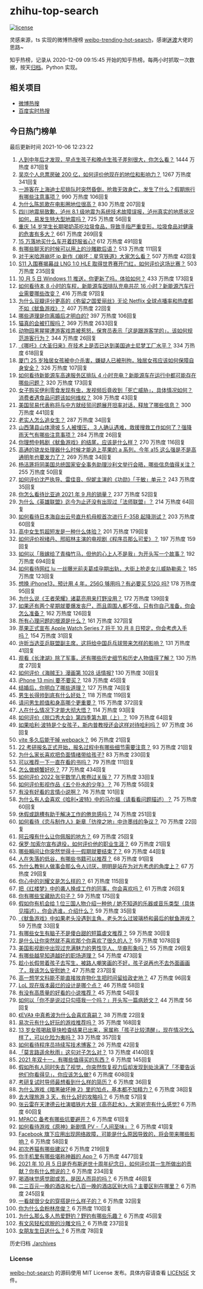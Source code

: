 # zhihu-top-search

[![license](https://img.shields.io/github/license/Arrackisarookie/zhihu-top-search)](https://github.com/Arrackisarookie/zhihu-top-search/blob/master/LICENSE)

灵感来源，ts 实现的微博热搜榜 [weibo-trending-hot-search](https://github.com/justjavac/weibo-trending-hot-search)，感谢[迷渡](https://github.com/justjavac)大佬的思路~

知乎热榜，记录从 2020-12-09 09:15:45 开始的知乎热榜。每两小时抓取一次数据，按天[归档](./archives)。Python 实现。

## 相关项目
+ [微博热搜](https://github.com/Arrackisarookie/weibo-hot-search)
+ [百度实时热搜](https://github.com/Arrackisarookie/baidu-hot-search)

## 今日热门榜单

<!-- Rank Begin -->

最后更新时间 2021-10-06 12:23:22

1. [人到中年后才发现，早点生孩子和晚点生孩子差别很大，你怎么看？](https://www.zhihu.com/question/487446731) 1444 万热度 871回复
1. [吴京个人总票房破 200 亿，如何评价他现在的地位和影响力？](https://www.zhihu.com/question/486474365) 1267 万热度 341回复
1. [一游客在上海迪士尼排队时突然昏倒，抢救无效身亡，发生了什么？假期旅行有哪些注意事项？](https://www.zhihu.com/question/490816875) 990 万热度 106回复
1. [为什么陈凯歌在电影圈地位很高？](https://www.zhihu.com/question/268516908) 830 万热度 207回复
1. [四川地震局致歉，泸州 8.1 级地震为系统技术故障误报，泸州真实的地质状况如何，易发生特大型地震吗？](https://www.zhihu.com/question/490787981) 725 万热度 56回复
1. [重庆 14 岁学生长期喝奶茶吃垃圾食品，导致手指严重变形，垃圾食品对健康的危害有多大？](https://www.zhihu.com/question/490690527) 661 万热度 269回复
1. [15 万落地买什么车开着舒服省心?](https://www.zhihu.com/question/441839447) 612 万热度 491回复
1. [有哪些聊天的时候可以用上的沙雕歇后语？](https://www.zhihu.com/question/483196057) 513 万热度 111回复
1. [对于米哈游崩坏 ip 新作《崩坏：星穹铁道》大家怎么看？](https://www.zhihu.com/question/490766142) 507 万热度 42回复
1. [S11 入围赛揭幕战 LNG 1:0 HLE 取得世界赛开门红，如何评价这场比赛？](https://www.zhihu.com/question/490750864) 503 万热度 235回复
1. [10 月 5 日 Windows 11 推送，你更新了吗，体验如何？](https://www.zhihu.com/question/490698024) 433 万热度 173回复
1. [如何看待本 8 小时的车程，新能源车因排队充电共花 16 小时？新能源汽车行业需要哪些改变？](https://www.zhihu.com/question/490668989) 416 万热度 97回复
1. [为什么豆瓣评分更高的《弥留之国爱丽丝》无论 Netflix 全球点播率和热度都不如《鱿鱼游戏》？](https://www.zhihu.com/question/489547519) 407 万热度 22回复
1. [哪些道理是你离婚后才明白的?](https://www.zhihu.com/question/265158687) 397 万热度 106回复
1. [猫真的会被打服吗？](https://www.zhihu.com/question/348013324) 369 万热度 2633回复
1. [动物园黑猩猩遭游客戏弄被惹怒，保育员表示「这是跟游客学的」，该如何规范游客行为？](https://www.zhihu.com/question/490534169) 344 万热度 26回复
1. [《哪吒》《大圣归来》在技术上是否已达到美国迪士尼梦工厂水平？](https://www.zhihu.com/question/389058916) 334 万热度 618回复
1. [厦门 25 岁独居女孩被中介杀害，嫌疑人已被刑拘，独居女孩应该如何保障自身安全？](https://www.zhihu.com/question/490734182) 326 万热度 107回复
1. [如何看待新能源车高速服务区排队 4 小时充电？新能源车在运行中都可能存在哪些问题？](https://www.zhihu.com/question/490681787) 320 万热度 173回复
1. [女子购买伊利零食发现有虫，发视频后竟收到「死亡威胁」，具体情况如何？消费者遇食品问题该如何维权？](https://www.zhihu.com/question/490817072) 308 万热度 43回复
1. [美国贸易代表称将与中方就经贸问题展开坦率对话，释放了哪些信息？](https://www.zhihu.com/question/490689044) 300 万热度 441回复
1. [老实人怎么追女生？](https://www.zhihu.com/question/489792443) 287 万热度 34回复
1. [山西蒲县山体滑坡 5 人被埋压， 3 人确认遇难，救援搜救工作如何了？强降雨天气有哪些注意事项？](https://www.zhihu.com/question/490825883) 284 万热度 26回复
1. [你理想中韩剧《鱿鱼游戏》的结尾，应该是什么样？](https://www.zhihu.com/question/489707481) 270 万热度 116回复
1. [高通的骁龙处理器什么时候才能追上苹果的 a 系列，今年 a15 这么强是不是高通明年也要发力了？](https://www.zhihu.com/question/488600218) 269 万热度 34回复
1. [杨洁篪将同美国总统国家安全事务助理沙利文举行会晤，哪些信息值得关注？](https://www.zhihu.com/question/490818201) 255 万热度 50回复
1. [如何评价沈严执导、雷佳音、倪妮主演的《功勋》「于敏」单元？](https://www.zhihu.com/question/489812243) 243 万热度 35回复
1. [你怎么看待比亚迪 2021 年 9 月的销量？](https://www.zhihu.com/question/490463116) 237 万热度 52回复
1. [为什么《英雄联盟》迄今为止还没有出现过「法师联盟」？](https://www.zhihu.com/question/487120401) 214 万热度 64回复
1. [如何看待日本海自出云号直升机母舰首次进行 F-35B 起降测试？](https://www.zhihu.com/question/490692520) 203 万热度 60回复
1. [高中女生剪超短发是一种什么体验？](https://www.zhihu.com/question/385012580) 201 万热度 179回复
1. [如何评价祝绪丹、邢昭林主演的电视剧《程序员那么可爱》？](https://www.zhihu.com/question/486068728) 197 万热度 159回复
1. [如何以「我嫁给了青梅竹马，但他的心上人不是我」为开头写一个故事？](https://www.zhihu.com/question/404865038) 192 万热度 694回复
1. [如何看待网红 lu 一丝曝光前夫葛成孕期出轨，大街上抢走女儿威胁勒索？](https://www.zhihu.com/question/490493063) 185 万热度 123回复
1. [想换 iPhone13，预计用 4 年，256G 够用吗？有必要买 512G 吗?](https://www.zhihu.com/question/486958475) 178 万热度 95回复
1. [为什么说《王者荣耀》诸葛亮用来打野没用？](https://www.zhihu.com/question/475488400) 172 万热度 139回复
1. [如果还有两个星期就要爆发丧尸，而且周围人都不信，只有你自己准备，你会怎么准备？](https://www.zhihu.com/question/408293580) 162 万热度 126回复
1. [所有心理问题的根源是什么？](https://www.zhihu.com/question/28897344) 161 万热度 327回复
1. [苹果正式宣布 Apple Watch Series 7 将于 10 月 8 日预定，你会考虑入手吗？](https://www.zhihu.com/question/490660570) 154 万热度 31回复
1. [许昕当选亚乒联盟副主席，这将给中国乒乓球带来怎样的影响？](https://www.zhihu.com/question/490459641) 131 万热度 41回复
1. [观看《长津湖》除了军事，还有哪些历史细节和历史人物值得了解？](https://www.zhihu.com/question/490378801) 130 万热度 27回复
1. [如何评价《海贼王》漫画第 1028 话情报?](https://www.zhihu.com/question/490086608) 130 万热度 30回复
1. [iPhone 13 mini 要不要买？](https://www.zhihu.com/question/487251950) 128 万热度 45回复
1. [结婚后，你明白了哪些道理？](https://www.zhihu.com/question/420838577) 127 万热度 74回复
1. [男生长得帅到底有什么好处？](https://www.zhihu.com/question/487303022) 118 万热度 119回复
1. [请问男生颜值和身高哪个更重要？](https://www.zhihu.com/question/477976718) 115 万热度 372回复
1. [人在什么情况下才能大彻大悟？](https://www.zhihu.com/question/474123071) 114 万热度 93回复
1. [如何评价《脱口秀大会》第四季第九期（上）？](https://www.zhihu.com/question/478597396) 109 万热度 64回复
1. [如果哈利·波特是个女孩子，斯内普教授还会这样对待哈利吗？](https://www.zhihu.com/question/489623219) 97 万热度 36回复
1. [vite 多久后能干掉 webpack？](https://www.zhihu.com/question/477139054) 96 万热度 21回复
1. [22 考研报名正式开始，报名过程中有哪些细节需要注意？](https://www.zhihu.com/question/490695018) 93 万热度 21回复
1. [为什么家长喜欢把负面情绪带给孩子?](https://www.zhihu.com/question/488633580) 83 万热度 230回复
1. [可以推荐一下一直在看的书吗？](https://www.zhihu.com/question/479359284) 79 万热度 111回复
1. [怎么做螃蟹好吃？](https://www.zhihu.com/question/25105910) 77 万热度 434回复
1. [如何评价 2022 张宇数学八套卷过关版？](https://www.zhihu.com/question/487650328) 77 万热度 33回复
1. [如何评价影视作品《五个扑水的少年》？](https://www.zhihu.com/question/475558897) 76 万热度 55回复
1. [有没有好看的言情小说啊？](https://www.zhihu.com/question/482733530) 76 万热度 101回复
1. [为什么有人会喜欢《哈利•波特》中的马尔福（请看看问题描述）？](https://www.zhihu.com/question/488981950) 75 万热度 60回复
1. [休假或跳槽有助于解决工作的倦怠感吗？](https://www.zhihu.com/question/48955493) 74 万热度 251回复
1. [如何看待《恋与制作人》新章「彷徨之地」中许墨线的争议？](https://www.zhihu.com/question/490167941) 70 万热度 22回复
1. [阿云嘎有什么让你佩服的地方？](https://www.zhihu.com/question/490761137) 69 万热度 25回复
1. [保罗·加索尔宣布退役，如何评价他的职业生涯？](https://www.zhihu.com/question/490798019) 69 万热度 21回复
1. [哪些瞬间让你突然觉得十一假期就要结束了？](https://www.zhihu.com/question/490817247) 69 万热度 44回复
1. [人在失落的低谷，有哪些书籍可以推荐？](https://www.zhihu.com/question/486839085) 68 万热度 91回复
1. [为什么教别人做事会那么令人讨厌，明明是站在为对方考虑的角度上？](https://www.zhihu.com/question/489795112) 67 万热度 29回复
1. [你心中的刘耀文是怎么样的？](https://www.zhihu.com/question/490312052) 61 万热度 115回复
1. [把《红楼梦》中的袭人换成工作的同事，你会喜欢吗？](https://www.zhihu.com/question/490337033) 61 万热度 26回复
1. [你有哪些宝藏励志句子？](https://www.zhihu.com/question/481012320) 59 万热度 175回复
1. [假如你有机会给 1 位三国人物介绍一种他 / 她不知道的乐器或音乐类型（具体见描述），你会选谁，介绍什么？](https://www.zhihu.com/question/490041624) 59 万热度 35回复
1. [《鱿鱼游戏》中如果老头没遇到主角，老头怎么过玻璃桥和最后的鱿鱼游戏？](https://www.zhihu.com/question/489662099) 59 万热度 33回复
1. [有哪些女生有脑子不是傻白甜的短篇虐文推荐？](https://www.zhihu.com/question/482138042) 59 万热度 30回复
1. [是什么让你突然就不喜欢那个你喜欢了很久的人？](https://www.zhihu.com/question/478679800) 59 万热度 1078回复
1. [美国影视剧中出现过充满魅力的男性华人、华裔形象吗？](https://www.zhihu.com/question/486092829) 55 万热度 29回复
1. [有哪些越早知道越好的职场道理？](https://www.zhihu.com/question/440192492) 54 万热度 473回复
1. [趁小长假带着孩子去写生，被路人嘲笑画的不好，孩子说再也不去外面画画了，我该怎么安慰她？](https://www.zhihu.com/question/489760395) 47 万热度 237回复
1. [高一想学文科能不能直接放弃物化生把时间留给政史地？](https://www.zhihu.com/question/490667886) 47 万热度 96回复
1. [LoL 现在版本最烂的设计是哪个点？](https://www.zhihu.com/question/481821430) 46 万热度 58回复
1. [有没有高质量的好看的小说推荐？](https://www.zhihu.com/question/478929916) 45 万热度 54回复
1. [如何以「你不是说过只勾搭我一个吗？」开头写一篇病娇文？](https://www.zhihu.com/question/475903580) 44 万热度 56回复
1. [《EVA》 中真希波为什么会喜欢真嗣？](https://www.zhihu.com/question/486286487) 38 万热度 22回复
1. [易次元有什么好玩的游戏推荐吗？](https://www.zhihu.com/question/485148383) 35 万热度 168回复
1. [13 岁女孩喝敌草快检查结果已出来，家属称「孩子比较清醒」，现在情况怎么样了，可以化险为夷吗？](https://www.zhihu.com/question/490413635) 33 万热度 357回复
1. [如何看待程序员持续写技术博客？](https://www.zhihu.com/question/41802793) 26 万热度 42回复
1. [「莫言路遥余秋雨」这句对子怎么对？](https://www.zhihu.com/question/359189927) 13 万热度 4140回复
1. [2021 年双十一，有哪些值得买的东西？](https://www.zhihu.com/question/486435033) 6 万热度 145回复
1. [假如所有人同时失去了视觉，你突然恢复视力后却发现到处涂满了「不要告诉他们你看得见」，你应该怎么做?](https://www.zhihu.com/question/455155293) 6 万热度 608回复
1. [考研复试时导师最想看到什么样的简历？](https://www.zhihu.com/question/483691057) 6 万热度 36回复
1. [为什么游戏《暗黑破坏神 2》里的加点，基本都不加精力？](https://www.zhihu.com/question/489618670) 6 万热度 38回复
1. [去大理旅游 3 天，有什么好的攻略吗？](https://www.zhihu.com/question/307068550) 6 万热度 57回复
1. [张云雷在天津德云社演唱铁片大鼓《高亮赶水》，大家听完有什么感觉?](https://www.zhihu.com/question/490596145) 6 万热度 60回复
1. [MPACC 备考有哪些坑要避开？](https://www.zhihu.com/question/391679013) 6 万热度 61回复
1. [如何看待游戏《原神》新剧情 PV -「人间至味」？](https://www.zhihu.com/question/490296866) 6 万热度 41回复
1. [Facebook 旗下应用出现网络故障，可能是什么原因导致的，将会带来哪些影响？](https://www.zhihu.com/question/490667714) 6 万热度 58回复
1. [初次养猫有哪些建议?](https://www.zhihu.com/question/466558437) 6 万热度 219回复
1. [你手机里有哪些堪称神器的 App？](https://www.zhihu.com/question/52060765) 6 万热度 4477回复
1. [2021 年 10 月 5 日是乔布斯逝世十周年纪念日，如何评价其一生所做出的贡献？你有什么想说的？](https://www.zhihu.com/question/490660045) 6 万热度 234回复
1. [喝酒味觉感觉甜或苦，是因人而异的吗？](https://www.zhihu.com/question/471660643) 6 万热度 46回复
1. [二三百元一晚的酒店和七八百一晚的酒店区别大吗？主要区别在哪里？](https://www.zhihu.com/question/486503426) 6 万热度 245回复
1. [一看就很少女的穿搭是什么样子的？](https://www.zhihu.com/question/484297417) 6 万热度 32回复
1. [你为什么会粉林彦俊？](https://www.zhihu.com/question/487922584) 6 万热度 110回复
1. [为什么那么多人热爱野钓？野钓有哪些乐趣？](https://www.zhihu.com/question/490587217) 6 万热度 45回复
1. [有文风轻松欢脱的沙雕文吗？](https://www.zhihu.com/question/347762439) 6 万热度 237回复
1. [女朋友生日送什么 ?](https://www.zhihu.com/question/488170020) 6 万热度 78回复
<!-- Rank End -->

历史归档 [./archives](./archives)

### License

[weibo-hot-search](https://github.com/Arrackisarookie/zhihu-top-search) 的源码使用 MIT License 发布。具体内容请查看 [LICENSE](./LICENSE) 文件。
